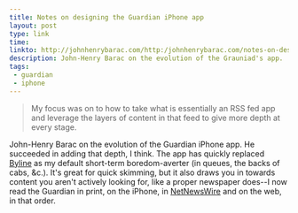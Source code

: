 ```yaml
---
title: Notes on designing the Guardian iPhone app
layout: post
type: link
time: 
linkto: http://johnhenrybarac.com/http:/johnhenrybarac.com/notes-on-designing-the-guardian-iphone-app/
description: John-Henry Barac on the evolution of the Grauniad's app.
tags:
 - guardian
 - iphone
---
```


> My focus was on to how to take what is essentially an RSS fed app and leverage the layers of content in that feed to give more depth at every stage.

John-Henry Barac on the evolution of the Guardian iPhone app. He succeeded in adding that depth, I think. The app has quickly replaced [Byline][1] as my default short-term boredom-averter (in queues, the backs of cabs, &c.). It's great for quick skimming, but it also draws you in towards content you aren't actively looking for, like a proper newspaper does--I now read the Guardian in print, on the iPhone, in [NetNewsWire][2] and on the web, in that order.

[1]:http://www.phantomfish.com/byline.html "The best RSS feed reader for the iPhone, sorry NNW, but it's true"
[2]:http://www.newsgator.com/INDIVIDUALS/NETNEWSWIRE/ "The best RSS feed reader on the Mac, as it always has been"